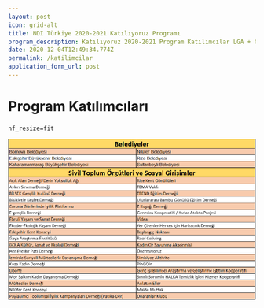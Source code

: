 ```yaml
---
layout: post
icon: grid-alt
title: NDI Türkiye 2020-2021 Katılıyoruz Programı
program_description: Katılıyoruz 2020-2021 Program Katılımcılar LGA + CSO + SE
date: 2020-12-04T12:49:34.774Z
permalink: /katilimcilar
application_form_url: post
---
```





# **Program Katılımcıları**



```
nf_resize=fit
```

![](/assets/uploads/web-katilimcilar.emf.png)